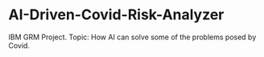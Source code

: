 # AI-Driven-Covid-Risk-Analyzer
 IBM GRM Project. Topic: How AI can solve some of the problems posed by Covid.
